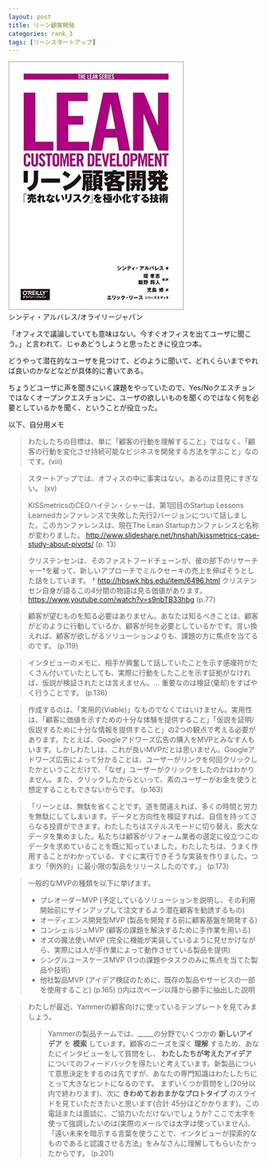 ```yaml
---
layout: post
title: リーン顧客開発
categories: rank_3
tags: [リーンスタートアップ]
---
```


<div class="book"><div class="book_image"><a href="https://www.amazon.co.jp/dp/4873117216"><img src="/images/lean_customer_development.jpg"></a></div><div class="book_info">シンディ・アルバレス/オライリージャパン</div><div class="clear"></div></div>


「オフィスで議論していても意味はない。今すぐオフィスを出てユーザに聞こう。」と言われて、じゃあどうしようと思ったときに役立つ本。

どうやって潜在的なユーザを見つけて、どのように聞いて、どれくらいまでやれば良いのかなどなどが具体的に書いてある。

ちょうどユーザに声を聞きにいく課題をやっていたので、Yes/Noクエスチョンではなくオープンクエスチョンに、ユーザの欲しいものを聞くのではなく何を必要としているかを聞く、ということが役立った。

以下、自分用メモ

<!--more-->

> わたしたちの目標は、単に「顧客の行動を理解すること」ではなく、「顧客の行動を変化させ持続可能なビジネスを開発する方法を学ぶこと」なのです。(viii)

> スタートアップでは、オフィスの中に事実はない。あるのは意見にすぎない。 (xv)

> KISSmetricsのCEOハイテン・シャーは、第1回目のStartup Lessons Learnedカンファレンスで失敗した先行2バージョンについて話しました。このカンファレンスは、現在The Lean Startupカンファレンスと名称が変わりました。 http://www.slideshare.net/hnshah/kissmetrics-case-study-about-pivots/ (p. 13)

> クリステンセンは、そのファストフードチェーンが、彼の部下のリサーチャー†を雇って、新しいアプローチでミルクセーキの売上を伸ばそうとした話をしています。
> † http://hbswk.hbs.edu/item/6496.html クリステンセン自身が語るこの4分間の物語は見る価値があります。https://www.youtube.com/watch?v=s9nbTB33hbg (p.77)

> 顧客が望むものを知る必要はありません。あなたは知るべきことは、顧客がどのように行動しているか、顧客が何を必要としているかです。言い換えれば、顧客が欲しがるソリューションよりも、課題の方に焦点を当てるのです。 (p.119)

> インタビューのメモに、相手が興奮して話していたことを示す感嘆符がたくさん付いていたとしても、実際に行動をしたことを示す証拠がなければ、仮説が検証されたとは言えません。... 重要なのは検証(棄却)をすばやく行うことです。 (p.136)

> 作成するのは、「実用的(Viable)」なものでなくてはいけません。実用性は、「顧客に価値を示すための十分な体験を提供すること」「仮説を証明/仮説するために十分な情報を提供すること」の2つの観点で考える必要があります。たとえば、Googleアドワーズ広告の購入をMVPとみなす人もいます。しかしわたしは、これが良いMVPだとは思いません。Googleアドワーズ広告によって分かることは、ユーザーがリンクを何回クリックしたかということだけで、「なぜ」ユーザーがクリックをしたのかはわかりません。また、クリックしたからといって、素のユーザーがお金を使うと想定することもできないからです。 (p.163)

> 「リーンとは、無駄を省くことです。道を間違えれば、多くの時間と労力を無駄にしてしまいます。データと方向性を検証すれば、自信を持ってさらなる投資ができます。わたしたちはステルスモードに切り替え、膨大なデータを集めました。私たちは顧客がリフォーム業者の選定に役立つこのデータを求めていることを既に知っていました。わたしたちは、うまく作用することがわかっている、すぐに実行できそうな実装を作りました。つまり「例外的」に最小限の製品をリリースしたのです。」 (p.173)

> 一般的なMVPの種類を以下に挙げます。
> * プレオーダーMVP (予定しているソリューションを説明し、その利用開始前にサインアップして注文するよう潜在顧客を勧誘するもの)
> * オーディエンス開発型MVP (製品を開発する前に顧客基盤を開発する)
> * コンシェルジュMVP (顧客の課題を解決するために手作業を用いる)
> * オズの魔法使いMVP (完全に機能が実装しているように見せかけながら、実際には人が手作業によって動作させている製品を提供)
> * シングルユースケースMVP (1つの課題やタスクのみに焦点を当てた製品や技術)
> * 他社製品MVP (アイデア検証のために、既存の製品やサービスの一部を使用すること)
(p.165) ()内は次ページ以降から勝手に抽出した説明


> わたしが最近、Yammerの顧客向けに使っているテンプレートを見てみましょう。
> > Yammerの製品チームでは、_____の分野でいくつかの **新しいアイデア** を **模索** しています。顧客のニーズを深く **理解** するため、あなたにインタビューをして質問をし、 **わたしたちが考えたアイデア** についてのフィードバックを得たいと考えています。新製品について意思決定をするのは先ですが、あなたの専門知識はわたしたちにとって大きなヒントになるのです。
> > まずいくつか質問をし(20分以内で終わります)、次に **きわめておおまかなプロトタイプ** のスライドを見ていただきたいと思います(合計 45分ほどかかります)。この電話または面談に、ご協力いただけないでしょうか?
> ここで太字を使って強調したいのは(実際のメールでは太字は使っていません)、「遠い未来を暗示する言葉を使うことで、インタビューが探索的なものであると認識させる方法」をみなさんに理解してもらいたかったからです。 (p.201)









